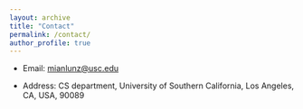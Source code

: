 ```yaml
---
layout: archive
title: "Contact"
permalink: /contact/
author_profile: true
---
```


 * Email: mianlunz@usc.edu

 * Address: CS department, University of Southern California, Los Angeles, CA, USA, 90089
